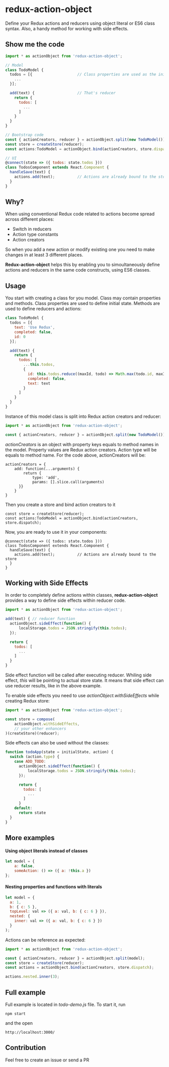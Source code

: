 redux-action-object
=============

Define your Redux actions and reducers using object literal or ES6 class syntax. Also, a handy method for working with side effects.

## Show me the code

```javascript
import * as actionObject from 'redux-action-object';

// Model
class TodoModel {
  todos = [{                    // Class properties are used as the initial state
    ...
  }];

  add(text) {                   // That's reducer
    return {
      todos: [
        ...
      ]
    }
  }
}

// Bootstrap code
const { actionCreators, reducer } = actionObject.split(new TodoModel());
const store = createStore(reducer);
const actions:TodoModel = actionObject.bind(actionCreators, store.dispatch);

// UI
@connect(state => ({ todos: state.todos }))
class TodosComponent extends React.Component {
  handleSave(text) {
    actions.add(text);          // Actions are already bound to the store
  }
}
```

## Why?

When using conventional Redux code related to actions become spread across different places:
* Switch in reducers
* Action type constants
* Action creators

So when you add a new action or modify existing one you need to make changes in at least 3 different places.

**Redux-action-object** helps this by enabling you to simoultaneously define actions and reducers in the same code constructs,
using ES6 classes.

## Usage

You start with creating a class for you model. Class may contain properties and methods. Class properties are used
to define initial state. Methods are used to define reducers and actions:


```javascript
class TodoModel {
  todos = [{
    text: 'Use Redux',
    completed: false,
    id: 0
  }];

  add(text) {
    return {
      todos: [
        ...this.todos,
        {
          id: this.todos.reduce((maxId, todo) => Math.max(todo.id, maxId), -1) + 1,
          completed: false,
          text: text
        }
      ]
    }
  }
}
```

Instance of this model class is split into Redux action creators and reducer:

```javascript
import * as actionObject from 'redux-action-object';

const { actionCreators, reducer } = actionObject.split(new TodoModel());
```

*actionCreators* is an object with property keys equals to method names in the model. Property values are Redux action
creators. Action type will be equals to method name. For the code above, actionCreators will be:

```
actionCreators = {
    add: function(...arguments) {
        return {
            type: 'add',
            params: [].slice.call(arguments)
      }}
    }
}
```

Then you create a store and bind action creators to it

```
const store = createStore(reducer);
const actions:TodoModel = actionObject.bind(actionCreators, store.dispatch);
```

Now, you are ready to use it in your components:

```
@connect(state => ({ todos: state.todos }))
class TodosComponent extends React.Component {
  handleSave(text) {
    actions.add(text);          // Actions are already bound to the store
  }
}
```

## Working with Side Effects

In order to completely define actions within classes, **redux-action-object** provides a way to define side effects within reducer code.

```javascript
import * as actionObject from 'redux-action-object';

add(text) { // reducer function
  actionObject.sideEffect(function() {
      localStorage.todos = JSON.stringify(this.todos);
  });

  return {
    todos: [
      ...
    ]
  }
}
```

Side effect function will be called after executing reducer. Whiling side effect, *this* will be pointing to actual
store state. It means that side effect can use reducer results, like in the above example.

To enable side effects you need to use *actionObject.withSideEffects* while creating Redux store:

```javascript
import * as actionObject from 'redux-action-object';

const store = compose(
    actionObject.withSideEffects,
    // your other enhancers
)(createStore)(reducer);
```

Side effects can also be used without the classes:
```javascript
function todoApp(state = initialState, action) {
  switch (action.type) {
    case ADD_TODO:
      actionObject.sideEffect(function() {
          localStorage.todos = JSON.stringify(this.todos);
      });

      return {
        todos: [
          ...
        ]
      }
    default:
      return state
  }
}
```

## More examples

#### Using object literals instead of classes ####

```javascript
let model = {
    a: false,
    someAction: () => ({ a: !this.a })
};
```

#### Nesting properties and functions with literals ####

```javascript
let model = {
  a: 1,
  b: { c: 5 },
  topLevel: val => ({ a: val, b: { c: 6 } }),
  nested: {
    inner: val => ({ a: val, b: { c: 6 } })
  }
);
```

Actions can be reference as expected:

```javascript
import * as actionObject from 'redux-action-object';

const { actionCreators, reducer } = actionObject.split(model);
const store = createStore(reducer);
const actions = actionObject.bind(actionCreators, store.dispatch);

actions.nested.inner(3);
```

## Full example

Full example is located in *todo-demo.js* file. To start it, run

```
npm start
```

and the open

```
http://localhost:3000/
```

## Contribution

Feel free to create an issue or send a PR